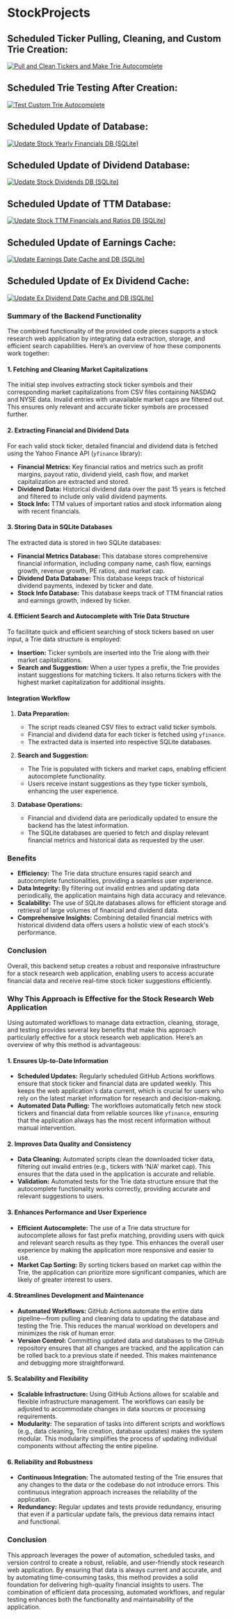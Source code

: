 # StockProjects

## Scheduled Ticker Pulling, Cleaning, and Custom Trie Creation:

[![Pull and Clean Tickers and Make Trie Autocomplete](https://github.com/JNewman-cell/StockProjects/actions/workflows/tickers.yml/badge.svg)](https://github.com/JNewman-cell/StockProjects/actions/workflows/tickers.yml)

## Scheduled Trie Testing After Creation:

[![Test Custom Trie Autocomplete](https://github.com/JNewman-cell/StockProjects/actions/workflows/test_trie.yml/badge.svg)](https://github.com/JNewman-cell/StockProjects/actions/workflows/test_trie.yml)

## Scheduled Update of Database:

[![Update Stock Yearly Financials DB (SQLite)](https://github.com/JNewman-cell/StockProjects/actions/workflows/update_database.yml/badge.svg)](https://github.com/JNewman-cell/StockProjects/actions/workflows/update_database.yml)

## Scheduled Update of Dividend Database:

[![Update Stock Dividends DB (SQLite)](https://github.com/JNewman-cell/StockProjects/actions/workflows/update_dividend_database.yml/badge.svg)](https://github.com/JNewman-cell/StockProjects/actions/workflows/update_dividend_database.yml)

## Scheduled Update of TTM Database:

[![Update Stock TTM Financials and Ratios DB (SQLite)](https://github.com/JNewman-cell/StockProjects/actions/workflows/update_ttm_database.yml/badge.svg)](https://github.com/JNewman-cell/StockProjects/actions/workflows/update_ttm_database.yml)

## Scheduled Update of Earnings Cache:

[![Update Earnings Date Cache and DB (SQLite)](https://github.com/JNewman-cell/StockProjects/actions/workflows/earnings_cache.yml/badge.svg)](https://github.com/JNewman-cell/StockProjects/actions/workflows/earnings_cache.yml)

## Scheduled Update of Ex Dividend Cache:

[![Update Ex Dividend Date Cache and DB (SQLite)](https://github.com/JNewman-cell/StockProjects/actions/workflows/ex_dividend_cache.yml/badge.svg)](https://github.com/JNewman-cell/StockProjects/actions/workflows/ex_dividend_cache.yml)

### Summary of the Backend Functionality

The combined functionality of the provided code pieces supports a stock research web application by integrating data extraction, storage, and efficient search capabilities. Here’s an overview of how these components work together:

#### 1. **Fetching and Cleaning Market Capitalizations**
The initial step involves extracting stock ticker symbols and their corresponding market capitalizations from CSV files containing NASDAQ and NYSE data. Invalid entries with unavailable market caps are filtered out. This ensures only relevant and accurate ticker symbols are processed further.

#### 2. **Extracting Financial and Dividend Data**
For each valid stock ticker, detailed financial and dividend data is fetched using the Yahoo Finance API (`yfinance` library):
- **Financial Metrics:** Key financial ratios and metrics such as profit margins, payout ratio, dividend yield, cash flow, and market capitalization are extracted and stored.
- **Dividend Data:** Historical dividend data over the past 15 years is fetched and filtered to include only valid dividend payments.
- **Stock Info:** TTM values of important ratios and stock information along with recent financials.

#### 3. **Storing Data in SQLite Databases**
The extracted data is stored in two SQLite databases:
- **Financial Metrics Database:** This database stores comprehensive financial information, including company name, cash flow, earnings growth, revenue growth, PE ratios, and market cap.
- **Dividend Data Database:** This database keeps track of historical dividend payments, indexed by ticker and date.
- **Stock Info Database:** This database keeps track of TTM financial ratios and earnings growth, indexed by ticker.

#### 4. **Efficient Search and Autocomplete with Trie Data Structure**
To facilitate quick and efficient searching of stock tickers based on user input, a Trie data structure is employed:
- **Insertion:** Ticker symbols are inserted into the Trie along with their market capitalizations.
- **Search and Suggestion:** When a user types a prefix, the Trie provides instant suggestions for matching tickers. It also returns tickers with the highest market capitalization for additional insights.

#### Integration Workflow
1. **Data Preparation:** 
    - The script reads cleaned CSV files to extract valid ticker symbols.
    - Financial and dividend data for each ticker is fetched using `yfinance`.
    - The extracted data is inserted into respective SQLite databases.

2. **Search and Suggestion:** 
    - The Trie is populated with tickers and market caps, enabling efficient autocomplete functionality.
    - Users receive instant suggestions as they type ticker symbols, enhancing the user experience.

3. **Database Operations:** 
    - Financial and dividend data are periodically updated to ensure the backend has the latest information.
    - The SQLite databases are queried to fetch and display relevant financial metrics and historical data as requested by the user.

### Benefits
- **Efficiency:** The Trie data structure ensures rapid search and autocomplete functionalities, providing a seamless user experience.
- **Data Integrity:** By filtering out invalid entries and updating data periodically, the application maintains high data accuracy and relevance.
- **Scalability:** The use of SQLite databases allows for efficient storage and retrieval of large volumes of financial and dividend data.
- **Comprehensive Insights:** Combining detailed financial metrics with historical dividend data offers users a holistic view of each stock's performance.

### Conclusion
Overall, this backend setup creates a robust and responsive infrastructure for a stock research web application, enabling users to access accurate financial data and receive real-time stock ticker suggestions efficiently.

### Why This Approach is Effective for the Stock Research Web Application

Using automated workflows to manage data extraction, cleaning, storage, and testing provides several key benefits that make this approach particularly effective for a stock research web application. Here’s an overview of why this method is advantageous:

#### 1. **Ensures Up-to-Date Information**

- **Scheduled Updates:** Regularly scheduled GitHub Actions workflows ensure that stock ticker and financial data are updated weekly. This keeps the web application's data current, which is crucial for users who rely on the latest market information for research and decision-making.
- **Automated Data Pulling:** The workflows automatically fetch new stock tickers and financial data from reliable sources like `yfinance`, ensuring that the application always has the most recent information without manual intervention.

#### 2. **Improves Data Quality and Consistency**

- **Data Cleaning:** Automated scripts clean the downloaded ticker data, filtering out invalid entries (e.g., tickers with 'N/A' market cap). This ensures that the data used in the application is accurate and reliable.
- **Validation:** Automated tests for the Trie data structure ensure that the autocomplete functionality works correctly, providing accurate and relevant suggestions to users.

#### 3. **Enhances Performance and User Experience**

- **Efficient Autocomplete:** The use of a Trie data structure for autocomplete allows for fast prefix matching, providing users with quick and relevant search results as they type. This enhances the overall user experience by making the application more responsive and easier to use.
- **Market Cap Sorting:** By sorting tickers based on market cap within the Trie, the application can prioritize more significant companies, which are likely of greater interest to users.

#### 4. **Streamlines Development and Maintenance**

- **Automated Workflows:** GitHub Actions automate the entire data pipeline—from pulling and cleaning data to updating the database and testing the Trie. This reduces the manual workload on developers and minimizes the risk of human error.
- **Version Control:** Committing updated data and databases to the GitHub repository ensures that all changes are tracked, and the application can be rolled back to a previous state if needed. This makes maintenance and debugging more straightforward.

#### 5. **Scalability and Flexibility**

- **Scalable Infrastructure:** Using GitHub Actions allows for scalable and flexible infrastructure management. The workflows can easily be adjusted to accommodate changes in data sources or processing requirements.
- **Modularity:** The separation of tasks into different scripts and workflows (e.g., data cleaning, Trie creation, database updates) makes the system modular. This modularity simplifies the process of updating individual components without affecting the entire pipeline.

#### 6. **Reliability and Robustness**

- **Continuous Integration:** The automated testing of the Trie ensures that any changes to the data or the codebase do not introduce errors. This continuous integration approach increases the reliability of the application.
- **Redundancy:** Regular updates and tests provide redundancy, ensuring that even if a particular update fails, the previous data remains intact and functional.

### Conclusion

This approach leverages the power of automation, scheduled tasks, and version control to create a robust, reliable, and user-friendly stock research web application. By ensuring that data is always current and accurate, and by automating time-consuming tasks, this method provides a solid foundation for delivering high-quality financial insights to users. The combination of efficient data processing, automated workflows, and regular testing enhances both the functionality and maintainability of the application.
